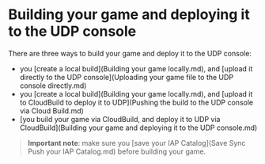 # Building your game and deploying it to the UDP console

There are three ways to build your game and deploy it to the UDP console:

- you [create a local build](Building your game locally.md), and [upload it directly to the UDP console](Uploading your game file to the UDP console directly.md)
- you [create a local build](Building your game locally.md), and [upload it to CloudBuild to deploy it to UDP](Pushing the build to the UDP console via Cloud Build.md)
- [you build your game via CloudBuild, and deploy it to UDP via CloudBuild](Building your game and deploying it to the UDP console.md)

> **Important note**: make sure you [save your IAP Catalog](Save Sync Push your IAP Catalog.md) before building your game.

